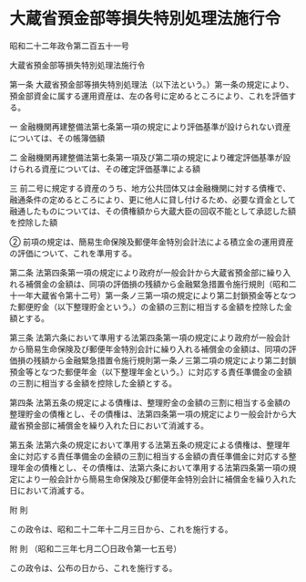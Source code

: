 # 大蔵省預金部等損失特別処理法施行令

昭和二十二年政令第二百五十一号

大蔵省預金部等損失特別処理法施行令

第一条 大蔵省預金部等損失特別処理法（以下法という。）第一条の規定により、預金部資金に属する運用資産は、左の各号に定めるところにより、これを評価する。

一 金融機関再建整備法第七条第一項の規定により評価基準が設けられない資産については、その帳簿価額

二 金融機関再建整備法第七条第一項及び第二項の規定により確定評価基準が設けられる資産については、その確定評価基準による額

三 前二号に規定する資産のうち、地方公共団体又は金融機関に対する債権で、融通条件の定めるところにより、更に他人に貸し付けるため、必要な資金として融通したものについては、その債権額から大蔵大臣の回収不能として承認した額を控除した額

② 前項の規定は、簡易生命保険及郵便年金特別会計法による積立金の運用資産の評価について、これを準用する。

第二条 法第四条第一項の規定により政府が一般会計から大蔵省預金部に繰り入れる補償金の金額は、同項の評価損の残額から金融緊急措置令施行規則（昭和二十一年大蔵省令第十二号）第一条ノ三第一項の規定により第二封鎖預金等となつた郵便貯金（以下整理貯金という。）の金額の三割に相当する金額を控除した金額とする。

第三条 法第六条において準用する法第四条第一項の規定により政府が一般会計から簡易生命保険及び郵便年金特別会計に繰り入れる補償金の金額は、同項の評価損の残額から金融緊急措置令施行規則第一条ノ三第二項の規定により第二封鎖預金等となつた郵便年金（以下整理年金という。）に対応する責任準備金の金額の三割に相当する金額を控除した金額とする。

第四条 法第五条の規定による債権は、整理貯金の金額の三割に相当する金額の整理貯金の債権とし、その債権は、法第四条第一項の規定により一般会計から大蔵省預金部に補償金を繰り入れた日において消滅する。

第五条 法第六条の規定において準用する法第五条の規定による債権は、整理年金に対応する責任準備金の金額の三割に相当する金額の責任準備金に対応する整理年金の債権とし、その債権は、法第六条において準用する法第四条第一項の規定により一般会計から簡易生命保険及び郵便年金特別会計に補償金を繰り入れた日において消滅する。

附 則

この政令は、昭和二十二年十二月三日から、これを施行する。

附 則 （昭和二三年七月二〇日政令第一七五号）

この政令は、公布の日から、これを施行する。
